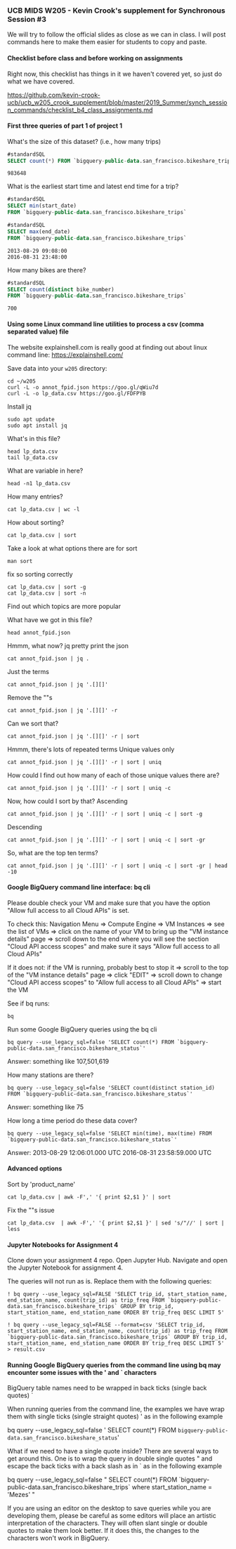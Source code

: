 ### UCB MIDS W205 - Kevin Crook's supplement for Synchronous Session #3

We will try to follow the official slides as close as we can in class.  I will post commands here to make them easier for students to copy and paste.

#### Checklist before class and before working on assignments

Right now, this checklist has things in it we haven't covered yet, so just do what we have covered.

https://github.com/kevin-crook-ucb/ucb_w205_crook_supplement/blob/master/2019_Summer/synch_session_commands/checklist_b4_class_assignments.md

#### First three queries of part 1 of project 1

What's the size of this dataset? (i.e., how many trips)
```sql
#standardSQL
SELECT count(*) FROM `bigquery-public-data.san_francisco.bikeshare_trips`
```
```
983648
```

What is the earliest start time and latest end time for a trip?
```sql
#standardSQL
SELECT min(start_date) 
FROM `bigquery-public-data.san_francisco.bikeshare_trips`

#standardSQL
SELECT max(end_date) 
FROM `bigquery-public-data.san_francisco.bikeshare_trips`
```
```
2013-08-29 09:08:00
2016-08-31 23:48:00
```



How many bikes are there?
```sql
#standardSQL
SELECT count(distinct bike_number)
FROM `bigquery-public-data.san_francisco.bikeshare_trips`
```
```
700
```

#### Using some Linux command line utilities to process a csv (comma separated value) file

The website explainshell.com is really good at finding out about linux command line:
https://explainshell.com/

Save data into your `w205` directory:
```
cd ~/w205
curl -L -o annot_fpid.json https://goo.gl/qWiu7d
curl -L -o lp_data.csv https://goo.gl/FDFPYB
```

Install jq
```
sudo apt update
sudo apt install jq
```

What's in this file?
```
head lp_data.csv
tail lp_data.csv
```

What are variable in here?
```
head -n1 lp_data.csv
```

How many entries?
```
cat lp_data.csv | wc -l
```

How about sorting?
```
cat lp_data.csv | sort
```

Take a look at what options there are for sort
```
man sort
```

fix so sorting correctly

```
cat lp_data.csv | sort -g
cat lp_data.csv | sort -n
```

Find out which topics are more popular

What have we got in this file?
```
head annot_fpid.json
```

Hmmm, what now? jq
pretty print the json
```
cat annot_fpid.json | jq .
```

Just the terms
```
cat annot_fpid.json | jq '.[][]'
```

Remove the ""s
```
cat annot_fpid.json | jq '.[][]' -r
```

Can we sort that?
```
cat annot_fpid.json | jq '.[][]' -r | sort 
```

Hmmm, there's lots of repeated terms
Unique values only
```
cat annot_fpid.json | jq '.[][]' -r | sort | uniq 
```

How could I find out how many of each of those unique values there are?
```
cat annot_fpid.json | jq '.[][]' -r | sort | uniq -c 
```

Now, how could I sort by that?
Ascending
```
cat annot_fpid.json | jq '.[][]' -r | sort | uniq -c | sort -g
```
Descending
```
cat annot_fpid.json | jq '.[][]' -r | sort | uniq -c | sort -gr
```

So, what are the top ten terms?
```
cat annot_fpid.json | jq '.[][]' -r | sort | uniq -c | sort -gr | head -10
```



#### Google BigQuery command line interface: bq cli

Please double check your VM and make sure that you have the option "Allow full access to all Cloud APIs" is set.

To check this: Navigation Menu => Compute Engine => VM Instances => see the list of VMs => click on the name of your VM to bring up the "VM instance details" page => scroll down to the end where you will see the section "Cloud API access scopes" and make sure it says "Allow full access to all Cloud APIs"

If it does not: if the VM is running, probably best to stop it => scroll to the top of the "VM instance details" page => click "EDIT" => scroll down to change "Cloud API access scopes" to "Allow full access to all Cloud APIs" => start the VM

See if bq runs:
```
bq
```

Run some Google BigQuery queries using the bq cli
```
bq query --use_legacy_sql=false 'SELECT count(*) FROM `bigquery-public-data.san_francisco.bikeshare_status`'
```
Answer: something like 107,501,619


How many stations are there?
```
bq query --use_legacy_sql=false 'SELECT count(distinct station_id) FROM `bigquery-public-data.san_francisco.bikeshare_status`'
```
Answer: something like 75

How long a time period do these data cover?
```
bq query --use_legacy_sql=false 'SELECT min(time), max(time) FROM `bigquery-public-data.san_francisco.bikeshare_status`'
```
Answer:  2013-08-29 12:06:01.000 UTC  2016-08-31 23:58:59.000 UTC   

#### Advanced options 

Sort by 'product_name'
```
cat lp_data.csv | awk -F',' '{ print $2,$1 }' | sort
```

Fix the ""s issue
```
cat lp_data.csv  | awk -F',' '{ print $2,$1 }' | sed 's/"//' | sort | less
```

#### Jupyter Notebooks for Assignment 4

Clone down your assignment 4 repo.  Open Jupyter Hub.  Navigate and open the Jupyter Notebook for assignment 4.

The queries will not run as is.  Replace them with the following queries:

```
! bq query --use_legacy_sql=FALSE 'SELECT trip_id, start_station_name, end_station_name, count(trip_id) as trip_freq FROM `bigquery-public-data.san_francisco.bikeshare_trips` GROUP BY trip_id, start_station_name, end_station_name ORDER BY trip_freq DESC LIMIT 5'
```

```
! bq query --use_legacy_sql=FALSE --format=csv 'SELECT trip_id, start_station_name, end_station_name, count(trip_id) as trip_freq FROM `bigquery-public-data.san_francisco.bikeshare_trips` GROUP BY trip_id, start_station_name, end_station_name ORDER BY trip_freq DESC LIMIT 5' > result.csv
```

#### Running Google BigQuery queries from the command line using bq may encounter some issues with the ' and ` characters

BigQuery table names need to be wrapped in back ticks (single back quotes) ` 

When running queries from the command line, the examples we have wrap them with single ticks (single straight quotes) '
as in the following example

bq query --use_legacy_sql=false '
SELECT count(*) 
FROM `bigquery-public-data.san_francisco.bikeshare_status`'

What if we need to have a single quote inside?  There are several ways to get around this. One is to wrap the query in double single quotes " and escape the back ticks with a back slash as in \`
as in the following example

bq query --use_legacy_sql=false "
SELECT count(*) 
FROM \`bigquery-public-data.san_francisco.bikeshare_trips\`
where start_station_name = 'Mezes' "

If you are using an editor on the desktop to save queries while you are developing them, please be careful as some editors will place an artistic interpretation of the characters.  They will often slant single or double quotes to make them look better.  If it does this, the changes to the characters won't work in BigQuery.

